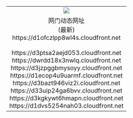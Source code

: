 ﻿<table>
  <tr></tr>
  <tr><td colspan=2 align=center><img src="https://d1ofczlpp8wl4s.cloudfront.net/Up/oGate.jpg" /></td></tr>
  <tr><td colspan=2 align=center>网门动态网址<br/>(最新)
<br>https://d1ofczlpp8wl4s.cloudfront.net
<br/>
<br>https://d3ptsa2aejd053.cloudfront.net
<br>https://dwrdd18x3nwlq.cloudfront.net
<br>https://d3jzpggbmysoyy.cloudfront.net
<br>https://d1ecop4u9uarmf.cloudfront.net
<br>https://d3bazt946viz2i.cloudfront.net
<br>https://d33uip24ga6bvv.cloudfront.net
<br>https://d3kgkywt6hmapn.cloudfront.net
<br>https://d1dvs5254nah03.cloudfront.net
    </td>
  </tr>
</table>
